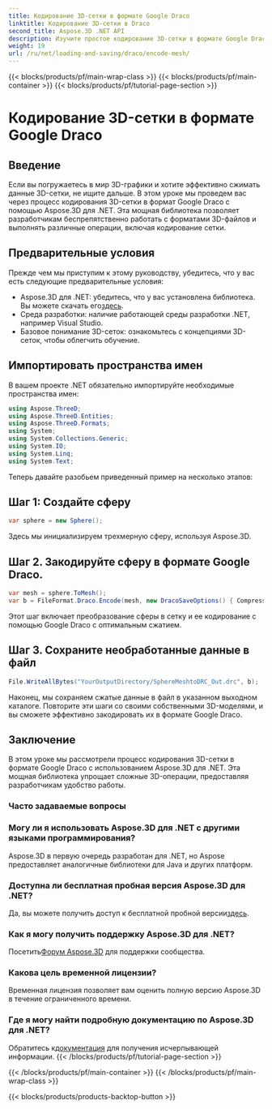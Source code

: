 ```yaml
---
title: Кодирование 3D-сетки в формате Google Draco
linktitle: Кодирование 3D-сетки в Draco
second_title: Aspose.3D .NET API
description: Изучите простое кодирование 3D-сетки в формате Google Draco с помощью Aspose.3D для .NET. Следуйте нашему пошаговому руководству. Эффективный, мощный и удобный для разработчиков!
weight: 19
url: /ru/net/loading-and-saving/draco/encode-mesh/
---
```


{{< blocks/products/pf/main-wrap-class >}}
{{< blocks/products/pf/main-container >}}
{{< blocks/products/pf/tutorial-page-section >}}

# Кодирование 3D-сетки в формате Google Draco

## Введение
Если вы погружаетесь в мир 3D-графики и хотите эффективно сжимать данные 3D-сетки, не ищите дальше. В этом уроке мы проведем вас через процесс кодирования 3D-сетки в формат Google Draco с помощью Aspose.3D для .NET. Эта мощная библиотека позволяет разработчикам беспрепятственно работать с форматами 3D-файлов и выполнять различные операции, включая кодирование сетки.
## Предварительные условия
Прежде чем мы приступим к этому руководству, убедитесь, что у вас есть следующие предварительные условия:
-  Aspose.3D для .NET: убедитесь, что у вас установлена библиотека. Вы можете скачать его[здесь](https://releases.aspose.com/3d/net/).
- Среда разработки: наличие работающей среды разработки .NET, например Visual Studio.
- Базовое понимание 3D-сеток: ознакомьтесь с концепциями 3D-сеток, чтобы облегчить обучение.
## Импортировать пространства имен
В вашем проекте .NET обязательно импортируйте необходимые пространства имен:
```csharp
using Aspose.ThreeD;
using Aspose.ThreeD.Entities;
using Aspose.ThreeD.Formats;
using System;
using System.Collections.Generic;
using System.IO;
using System.Linq;
using System.Text;
```
Теперь давайте разобьем приведенный пример на несколько этапов:
## Шаг 1: Создайте сферу
```csharp
var sphere = new Sphere();
```
Здесь мы инициализируем трехмерную сферу, используя Aspose.3D.
## Шаг 2. Закодируйте сферу в формате Google Draco.
```csharp
var mesh = sphere.ToMesh();
var b = FileFormat.Draco.Encode(mesh, new DracoSaveOptions() { CompressionLevel = DracoCompressionLevel.Optimal });
```
Этот шаг включает преобразование сферы в сетку и ее кодирование с помощью Google Draco с оптимальным сжатием.
## Шаг 3. Сохраните необработанные данные в файл
```csharp
File.WriteAllBytes("YourOutputDirectory/SphereMeshtoDRC_Out.drc", b);
```
Наконец, мы сохраняем сжатые данные в файл в указанном выходном каталоге.
Повторите эти шаги со своими собственными 3D-моделями, и вы сможете эффективно закодировать их в формате Google Draco.
## Заключение
В этом уроке мы рассмотрели процесс кодирования 3D-сетки в формате Google Draco с использованием Aspose.3D для .NET. Эта мощная библиотека упрощает сложные 3D-операции, предоставляя разработчикам удобство работы.

### Часто задаваемые вопросы
### Могу ли я использовать Aspose.3D для .NET с другими языками программирования?
Aspose.3D в первую очередь разработан для .NET, но Aspose предоставляет аналогичные библиотеки для Java и других платформ.
### Доступна ли бесплатная пробная версия Aspose.3D для .NET?
 Да, вы можете получить доступ к бесплатной пробной версии[здесь](https://releases.aspose.com/).
### Как я могу получить поддержку Aspose.3D для .NET?
 Посетить[Форум Aspose.3D](https://forum.aspose.com/c/3d/18) для поддержки сообщества.
### Какова цель временной лицензии?
Временная лицензия позволяет вам оценить полную версию Aspose.3D в течение ограниченного времени.
### Где я могу найти подробную документацию по Aspose.3D для .NET?
 Обратитесь к[документация](https://reference.aspose.com/3d/net/) для получения исчерпывающей информации.
{{< /blocks/products/pf/tutorial-page-section >}}

{{< /blocks/products/pf/main-container >}}
{{< /blocks/products/pf/main-wrap-class >}}

{{< blocks/products/products-backtop-button >}}
